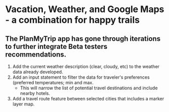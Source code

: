 # Vacation, Weather, and Google Maps - a combination for happy trails
## The PlanMyTrip app has gone through iterations to further integrate Beta testers recommendations.  
1. Add the current weather description (clear, cloudy, etc) to the weather data already developed.
2. Add an input statement to filter the data for traveler's preferences (preferred temperatures; min and max.
   * This will narrow the list of potential travel destinations and include nearby hotels.  
4. Add a travel route feature between selected cities that includes a marker layer map.
